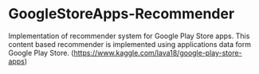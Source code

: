 # GoogleStoreApps-Recommender

Implementation of recommender system for Google Play Store apps. This content based recommender is implemented using applications data form Google Play Store. (https://www.kaggle.com/lava18/google-play-store-apps) 
